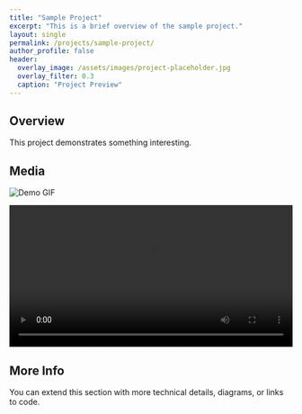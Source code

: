 ```yaml
---
title: "Sample Project"
excerpt: "This is a brief overview of the sample project."
layout: single
permalink: /projects/sample-project/
author_profile: false
header:
  overlay_image: /assets/images/project-placeholder.jpg
  overlay_filter: 0.3
  caption: "Project Preview"
---
```


## Overview

This project demonstrates something interesting.

## Media

![Demo GIF](/assets/images/demo.gif)

<video controls style="width:100%; max-width: 600px;">
  <source src="/assets/videos/demo.mp4" type="video/mp4">
  Your browser does not support the video tag.
</video>

## More Info

You can extend this section with more technical details, diagrams, or links to code.

